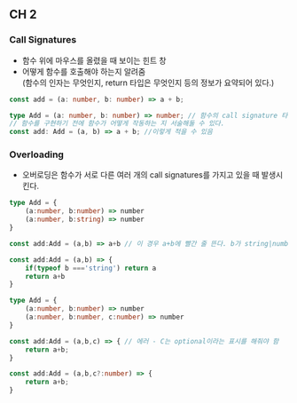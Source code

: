 ## CH 2

### Call Signatures

-   함수 위에 마우스를 올렸을 때 보이는 힌트 창
-   어떻게 함수를 호출해야 하는지 알려줌  
    (함수의 인자는 무엇인지, return 타입은 무엇인지 등의 정보가 요약되어 있다.)

```typescript
const add = (a: number, b: number) => a + b;

type Add = (a: number, b: number) => number; // 함수의 call signature 타입을 만듬
// 함수를 구현하기 전에 함수가 어떻게 작동하는 지 서술해둘 수 있다.
const add: Add = (a, b) => a + b; //이렇게 적을 수 있음
```

### Overloading

-   오버로딩은 함수가 서로 다른 여러 개의 call signatures를 가지고 있을 때 발생시킨다.

```typescript
type Add = {
    (a:number, b:number) => number
    (a:number, b:string) => number
}

const add:Add = (a,b) => a+b // 이 경우 a+b에 빨간 줄 뜬다. b가 string|number 이기 때문

const add:Add = (a,b) => {
    if(typeof b ==='string') return a
    return a+b
}
```

```typescript
type Add = {
    (a:number, b:number) => number
    (a:number, b:number, c:number) => number
}

const add:Add = (a,b,c) => { // 에러 - C는 optional이라는 표시를 해줘야 함
    return a+b;
}

const add:Add = (a,b,c?:number) => {
    return a+b;
}
```

